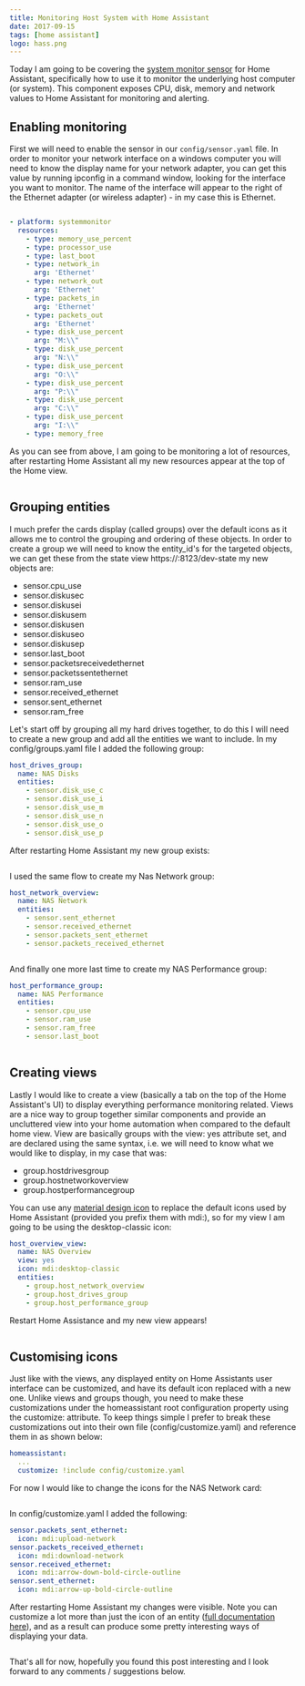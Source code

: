 ```yaml
---
title: Monitoring Host System with Home Assistant
date: 2017-09-15
tags: [home assistant]
logo: hass.png
---
```


Today I am going to be covering the [system monitor sensor](https://www.home-assistant.io/integrations/systemmonitor/) for Home Assistant, specifically how to use it to monitor the underlying host computer (or system). This component exposes CPU, disk, memory and network values to Home Assistant for monitoring and alerting.

## Enabling monitoring
First we will need to enable the sensor in our `config/sensor.yaml` file. In order to monitor your network interface on a windows computer you will need to know the display name for your network adapter, you can get this value by running ipconfig in a command window, looking for the interface you want to monitor. The name of the interface will appear to the right of the Ethernet adapter (or wireless adapter) - in my case this is Ethernet.

<img src="./001.png" alt="" />

```yaml
- platform: systemmonitor
  resources:
    - type: memory_use_percent
    - type: processor_use
    - type: last_boot
    - type: network_in
      arg: 'Ethernet'
    - type: network_out
      arg: 'Ethernet'
    - type: packets_in
      arg: 'Ethernet'
    - type: packets_out
      arg: 'Ethernet'
    - type: disk_use_percent
      arg: "M:\\"
    - type: disk_use_percent
      arg: "N:\\"
    - type: disk_use_percent
      arg: "O:\\"
    - type: disk_use_percent
      arg: "P:\\"
    - type: disk_use_percent
      arg: "C:\\"
    - type: disk_use_percent
      arg: "I:\\"
    - type: memory_free
```

As you can see from above, I am going to be monitoring a lot of resources, after restarting Home Assistant all my new resources appear at the top of the Home view.

<img src="./002.png" alt="" />

## Grouping entities
I much prefer the cards display (called groups) over the default icons as it allows me to control the grouping and ordering of these objects. In order to create a group we will need to know the entity_id's for the targeted objects, we can get these from the state view https://:8123/dev-state my new objects are:

- sensor.cpu_use
- sensor.diskusec
- sensor.diskusei
- sensor.diskusem
- sensor.diskusen
- sensor.diskuseo
- sensor.diskusep
- sensor.last_boot
- sensor.packetsreceivedethernet
- sensor.packetssentethernet
- sensor.ram_use
- sensor.received_ethernet
- sensor.sent_ethernet
- sensor.ram_free

Let's start off by grouping all my hard drives together, to do this I will need to create a new group and add all the entities we want to include. In my config/groups.yaml file I added the following group:

```yaml
host_drives_group:
  name: NAS Disks
  entities:
    - sensor.disk_use_c
    - sensor.disk_use_i
    - sensor.disk_use_m
    - sensor.disk_use_n
    - sensor.disk_use_o
    - sensor.disk_use_p
```

After restarting Home Assistant my new group exists:

<img src="./003.png" alt="" />

I used the same flow to create my Nas Network group:

```yaml
host_network_overview:
  name: NAS Network
  entities:
    - sensor.sent_ethernet
    - sensor.received_ethernet
    - sensor.packets_sent_ethernet
    - sensor.packets_received_ethernet
```

<img src="./004.png" alt="" />

And finally one more last time to create my NAS Performance group:

```yaml
host_performance_group:
  name: NAS Performance
  entities:
    - sensor.cpu_use
    - sensor.ram_use
    - sensor.ram_free
    - sensor.last_boot
```

<img src="./005.png" alt="" />

## Creating views
Lastly I would like to create a view (basically a tab on the top of the Home Assistant's UI) to display everything performance monitoring related. Views are a nice way to group together similar components and provide an uncluttered view into your home automation when compared to the default home view. View are basically groups with the view: yes attribute set, and are declared using the same syntax, i.e. we will need to know what we would like to display, in my case that was:

- group.hostdrivesgroup
- group.hostnetworkoverview
- group.hostperformancegroup

You can use any [material design icon](https://materialdesignicons.com/) to replace the default icons used by Home Assistant (provided you prefix them with mdi:), so for my view I am going to be using the desktop-classic icon:

```yaml
host_overview_view:
  name: NAS Overview
  view: yes
  icon: mdi:desktop-classic
  entities:
    - group.host_network_overview
    - group.host_drives_group
    - group.host_performance_group
```

Restart Home Assistance and my new view appears!

<img src="./006.png" alt="" />

## Customising icons
Just like with the views, any displayed entity on Home Assistants user interface can be customized, and have its default icon replaced with a new one. Unlike views and groups though, you need to make these customizations under the homeassistant root configuration property using the customize: attribute. To keep things simple I prefer to break these customizations out into their own file (config/customize.yaml) and reference them in as shown below:

```yaml
homeassistant:
  ...
  customize: !include config/customize.yaml
```

For now I would like to change the icons for the NAS Network card:

<img src="./007.png" alt="" />

In config/customize.yaml I added the following:

```yaml
sensor.packets_sent_ethernet:
  icon: mdi:upload-network
sensor.packets_received_ethernet:
  icon: mdi:download-network
sensor.received_ethernet:
  icon: mdi:arrow-down-bold-circle-outline
sensor.sent_ethernet:
  icon: mdi:arrow-up-bold-circle-outline
```

After restarting Home Assistant my changes were visible. Note you can customize a lot more than just the icon of an entity ([full documentation here](https://www.home-assistant.io/docs/configuration/customizing-devices/)), and as a result can produce some pretty interesting ways of displaying your data.

<img src="./008.png" alt="" />

That's all for now, hopefully you found this post interesting and I look forward to any comments / suggestions below.

